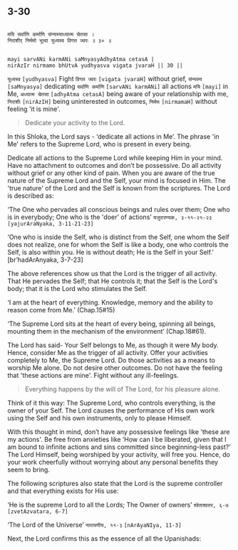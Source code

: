 ## 3-30


```shloka-sa

मयि सर्वाणि कर्माणि संन्यस्याध्यात्म चेतसा ।
निराशीर् निर्ममो भूत्वा युध्यस्व विगत ज्वरः ॥ ३० ॥

```
```shloka-sa-hk

mayi sarvANi karmANi saMnyasyAdhyAtma cetasA |
nirAzIr nirmamo bhUtvA yudhyasva vigata jvaraH || 30 ||

```
`युध्यस्व` `[yudhyasva]` Fight `विगत ज्वरः` `[vigata jvaraH]` without grief, `संन्यस्य` `[saMnyasya]` dedicating `सर्वाणि कर्माणि` `[sarvANi karmANi]` all actions `मयि` `[mayi]` in Me, `अध्यात्म चेतसा` `[adhyAtma cetasA]` being aware of your relationship with me, `निराशीः` `[nirAzIH]` being uninterested in outcomes, `निर्ममः` `[nirmamaH]` without feeling 'it is mine'.


<a name='applnote_63'></a>
> Dedicate your activity to the Lord.



In this Shloka, the Lord says - ‘dedicate all actions in Me’. The phrase 'in Me' refers to the Supreme Lord, who is present in every being. 

Dedicate all actions to the Supreme Lord while keeping Him in your mind. Have no attachment to outcomes and don’t be possessive. Do all activity without grief or any other kind of pain. When you are aware of the true nature of the Supreme Lord and the Self, your mind is focused in Him. The 'true nature' of the Lord and the Self is known from the scriptures. The Lord is described as:

‘The One who pervades all conscious beings and rules over them; One who is in everybody; One who is the 'doer' of actions’ 
`यजुरारण्यक, ३-११-२१-२३` `[yajurAraNyaka, 3-11-21-23]`

‘One who is inside the Self, who is distinct from the Self, one whom the Self does not realize, one for whom the Self is like a body, one who controls the Self, is also within you. He is without death; He is the Self in your Self.’ [br’hadArAnyaka, 3-7-23]

The above references show us that the Lord is the trigger of all activity. That He pervades the Self; that He controls it; that the Self is the Lord's body; that it is the Lord who stimulates the Self.

‘I am at the heart of everything. Knowledge, memory and the ability to reason come from Me.’ (Chap.15#15)

‘The Supreme Lord sits at the heart of every being, spinning all beings, mounting them in the mechanism of the environment’ (Chap.18#61).

The Lord has said- Your Self belongs to Me, as though it were My body. Hence, consider Me as the trigger of all activity. Offer your activities completely to Me, the Supreme Lord. Do those activities as a means to worship Me alone. Do not desire other outcomes. Do not have the feeling that 'these actions are mine'. Fight without any ill-feelings.



<a name='applnote_64'></a>
> <a name='principle_of_the_lord'></a>
Everything happens by the will of The Lord, for his pleasure alone.



Think of it this way: The Supreme Lord, who controls everything, is the owner of your Self. The Lord causes the performance of His own work using the Self and his own instruments, only to please Himself. 

With this thought in mind, don’t have any possessive feelings like 'these are my actions'. Be free from anxieties like ‘How can I be liberated, given that I am bound to infinite actions and sins committed since beginning-less past?’ The Lord Himself, being worshiped by your activity, will free you. Hence, do your work cheerfully without worrying about any personal benefits they seem to bring.

The following scriptures also state that the Lord is the supreme controller and that everything exists for His use:

‘He is the supreme Lord to all the Lords; The Owner of owners’ 
`श्वेताश्वतर, ६-७` `[zvetAzvatara, 6-7]`

‘The Lord of the Universe’ 
`नारायणीय, ११-३` `[nArAyaNIya, 11-3]`

Next, the Lord confirms this as the essence of all the Upanishads:



